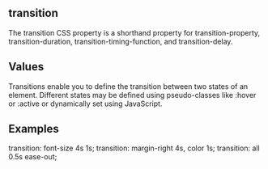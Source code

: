 ## transition

The transition CSS property is a shorthand property for transition-property, transition-duration, transition-timing-function, and transition-delay.

## Values

Transitions enable you to define the transition between two states of an element. Different states may be defined using pseudo-classes like :hover or :active or dynamically set using JavaScript.


## Examples

transition: font-size 4s 1s;
transition: margin-right 4s, color 1s;
transition: all 0.5s ease-out;